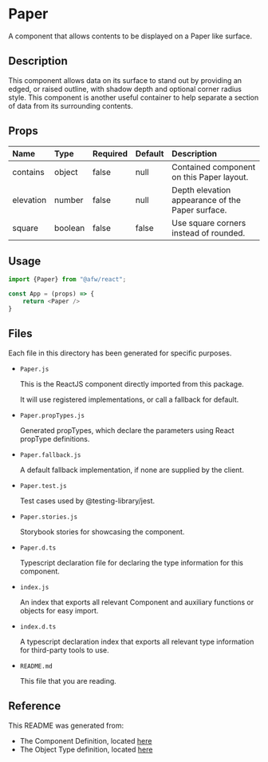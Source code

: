 # Paper

A component that allows contents to be displayed on a Paper like surface.

## Description
This component allows data on its surface to stand out by providing an edged, or raised outline, with shadow depth and optional corner radius style. This component is another useful container to help separate a section of data from its surrounding contents.

## Props
| Name | Type | Required | Default | Description |
|:----------|:----------|:----|:------------|:------------|
|contains|object|false|null|Contained component on this Paper layout.|
|elevation|number|false|null|Depth elevation appearance of the Paper surface.|
|square|boolean|false|false|Use square corners instead of rounded.|

## Usage
```js
import {Paper} from "@afw/react";

const App = (props) => {
    return <Paper />
}
```

## Files
Each file in this directory has been generated for specific purposes.
 * `Paper.js`

   This is the ReactJS component directly imported from this package.

   It will use registered implementations, or call a fallback for default.
 * `Paper.propTypes.js`

   Generated propTypes, which declare the parameters using React propType definitions.

 * `Paper.fallback.js`

   A default fallback implementation, if none are supplied by the client.

 * `Paper.test.js`

   Test cases used by @testing-library/jest.

 * `Paper.stories.js`

   Storybook stories for showcasing the component.

 * `Paper.d.ts`

   Typescript declaration file for declaring the type information for this component.

 * `index.js`

   An index that exports all relevant Component and auxiliary functions or objects for easy import.

 * `index.d.ts`

   A typescript declaration index that exports all relevant type information for third-party tools to use.

 * `README.md`

   This file that you are reading.

## Reference
This README was generated from:
  * The Component Definition, located [here](/src/afw_components/generate/objects/_AdaptiveLayoutComponentType_/Paper.json)
  * The Object Type definition, located [here](/src/afw_components/generate/objects/_AdaptiveObjectType_/_AdaptiveLayoutComponentType_Paper.json)

